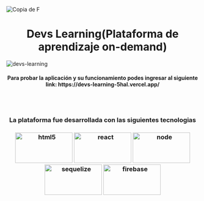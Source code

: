 ![Copia de F](https://user-images.githubusercontent.com/59519580/215589040-a5eff0b0-35b0-4316-a85b-5a88eecb779c.png)
<h1 align=center>Devs Learning(Plataforma de aprendizaje on-demand)</h1>

![devs-learning](https://user-images.githubusercontent.com/59519580/229355608-b5a7c4c5-18a7-49fc-8d6d-9d12885ad963.jpeg)

<h4 align=center>Para probar la aplicación y su funcionamiento podes ingresar al siguiente link: https://devs-learning-5hal.vercel.app/</h4>

<br><br>
<h3 align="center">La plataforma fue desarrollada con las siguientes tecnologias<h3>

<p align="center">
  <img src="https://www.vectorlogo.zone/logos/typescriptlang/typescriptlang-ar21.svg" alt="html5" height="80" width="150">
  <img src="https://www.vectorlogo.zone/logos/reactjs/reactjs-ar21.svg" alt="react" height="80" width="150">
  <img src="https://www.vectorlogo.zone/logos/nodejs/nodejs-ar21.svg" alt="node" height="80" width="150">
  <img src="https://www.vectorlogo.zone/logos/sequelizejs/sequelizejs-ar21.svg" alt="sequelize" height="80" width="150">
  <img src="https://www.vectorlogo.zone/logos/firebase/firebase-ar21.svg" alt="firebase" height="80" width="150">
</p>
